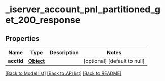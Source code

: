 # _iserver_account_pnl_partitioned_get_200_response
## Properties

| Name | Type | Description | Notes |
|------------ | ------------- | ------------- | -------------|
| **acctId** | [**Object**](.md) |  | [optional] [default to null] |

[[Back to Model list]](../README.md#documentation-for-models) [[Back to API list]](../README.md#documentation-for-api-endpoints) [[Back to README]](../README.md)

